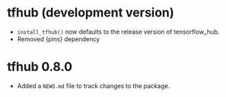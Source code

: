 # tfhub (development version)

- `install_tfhub()` now defaults to the release version of tensorflow_hub.
- Removed {pins} dependency

# tfhub 0.8.0

* Added a `NEWS.md` file to track changes to the package.
